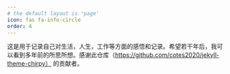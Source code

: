 ```yaml
---
# the default layout is 'page'
icon: fas fa-info-circle
order: 4
---
```


这是用于记录自己对生活，人生，工作等方面的感悟和记录。希望若干年后，我可以看到多年前的所思所想。感谢此仓库（https://github.com/cotes2020/jekyll-theme-chirpy） 的贡献者。
